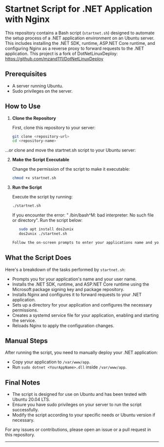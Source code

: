 # Startnet Script for .NET Application with Nginx

This repository contains a Bash script (`startnet.sh`) designed to automate the setup process of a .NET application environment on an Ubuntu server. This includes installing the .NET SDK, runtime, ASP.NET Core runtime, and configuring Nginx as a reverse proxy to forward requests to the .NET application. This project is a fork of DotNetLinuxDeploy: https://github.com/mzand111/DotNetLinuxDeploy

## Prerequisites

- A server running Ubuntu.
- Sudo privileges on the server.

## How to Use

1. **Clone the Repository**

   First, clone this repository to your server:

   ```bash
   git clone <repository-url>
   cd <repository-name>
   ```

  ...or clone and move the startnet.sh script to your Ubuntu server:

2. **Make the Script Executable**

   Change the permission of the script to make it executable:

   ```bash
   chmod +x startnet.sh
   ```

3. **Run the Script**

   Execute the script by running:

   ```bash
   ./startnet.sh
   ```
    If you encounter the error: " /bin/bash^M: bad interpreter: No such file or directory". Run the script below:

   ```bash
      sudo apt install dos2unix
      dos2unix ./startnet.sh

   Follow the on-screen prompts to enter your applications name and your user name when requested. These inputs are crucial for setting up the environment correctly.

## What the Script Does

Here's a breakdown of the tasks performed by `startnet.sh`:

- Prompts you for your application's name and your user name.
- Installs the .NET SDK, runtime, and ASP.NET Core runtime using the Microsoft package signing key and package repository.
- Installs Nginx and configures it to forward requests to your .NET application.
- Sets up a directory for your application and configures the necessary permissions.
- Creates a systemd service file for your application, enabling and starting the service.
- Reloads Nginx to apply the configuration changes.

## Manual Steps

After running the script, you need to manually deploy your .NET application:

- Copy your application to `/var/www/app`.
- Run `sudo dotnet <YourAppName>.dll` inside `/var/www/app`.

## Final Notes

- The script is designed for use on Ubuntu and has been tested with Ubuntu 20.04 LTS.
- Ensure you have sudo privileges on your server to run the script successfully.
- Modify the script according to your specific needs or Ubuntu version if necessary.

For any issues or contributions, please open an issue or a pull request in this repository.

---